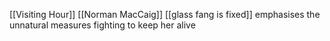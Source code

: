 [[Visiting Hour]] [[Norman MacCaig]]
[[glass fang is  fixed]]
emphasises the unnatural measures fighting to keep her alive